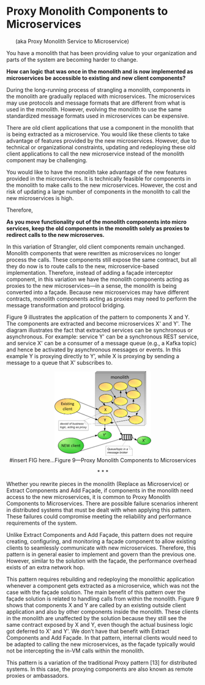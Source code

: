 # Proxy Monolith Components to Microservices 
&nbsp;&nbsp;&nbsp;&nbsp;&nbsp;&nbsp;(aka Proxy Monolith Service to Microservice)

You have a monolith that has been providing value to your organization and parts of the system are becoming harder to change.

**How can logic that was once in the monolith and is now implemented as microservices be accessible to existing and new client components?**

During the long-running process of strangling a monolith, components in the monolith are gradually replaced with microservices. The microservices may use protocols and message formats that are different from what is used in the monolith. However, evolving the monolith to use the same standardized message formats used in microservices can be expensive.

There are old client applications that use a component in the monolith that is being extracted as a microservice. You would like these clients to take advantage of features provided by the new microservices. However, due to technical or organizational constraints, updating and redeploying these old client applications to call the new microservice instead of the monolith component may be challenging. 

You would like to have the monolith take advantage of the new features provided in the microservices. It is technically feasible for components in the monolith to make calls to the new microservices. However, the cost and risk of updating a large number of components in the monolith to call the new microservices is high.

Therefore,

**As you move functionality out of the monolith components into micro services, keep the old components in the monolith solely as proxies to redirect calls to the new microserves.**

In this variation of Strangler, old client components remain unchanged. Monolith components that were rewritten as microservices no longer process the calls. These components still expose the same contract, but all they do now is to route calls to the new, microservice-based implementation. Therefore, instead of adding a façade interceptor component, in this variation we have the monolith components acting as proxies to the new microservices—in a sense, the monolith is being converted into a façade. Because new microservices may have different contracts, monolith components acting as proxies may need to perform the message transformation and protocol bridging. 

Figure 9 illustrates the application of the pattern to components X and Y. The components are extracted and become microservices X' and Y'. The diagram illustrates the fact that extracted services can be synchronous or asynchronous. For example: service Y' can be a synchronous REST service, and service X' can be a consumer of a message queue (e.g., a Kafka topic) and hence be activated by asynchronous messages or events. In this example Y is proxying directly to Y’, while X is proxying by sending a message to a queue that X’ subscribes to.

<p align="center"><img src="../assets/ProxyMonolithComponentsToMicroservices.png" width="50%";/><br>
#insert FIG here...Figure 9—Proxy Monolith Components to Microservices</p>

 <p align="center">* * *</p>
 
Whether you rewrite pieces in the monolith (Replace as Microservice) or Extract Components and Add Façade, if components in the monolith need access to the new microservices, it is common to Proxy Monolith Components to Microservices. There are possible failure scenarios inherent in distributed systems that must be dealt with when applying this pattern. These failures could compromise meeting the reliability and performance requirements of the system.

Unlike Extract Components and Add Façade, this pattern does not require creating, configuring, and monitoring a façade component to allow existing clients to seamlessly communicate with new microservices. Therefore, this pattern is in general easier to implement and govern than the previous one. However, similar to the solution with the façade, the performance overhead exists of an extra network hop. 

This pattern requires rebuilding and redeploying the monolithic application whenever a component gets extracted as a microservice, which was not the case with the façade solution. The main benefit of this pattern over the façade solution is related to handling calls from within the monolith. Figure 9 shows that components X and Y are called by an existing outside client application and also by other components inside the monolith. These clients in the monolith are unaffected by the solution because they still see the same contract exposed by X and Y, even though the actual business logic got deferred to X' and Y'. We don’t have that benefit with Extract Components and Add Façade. In that pattern, internal clients would need to be adapted to calling the new microservices, as the façade typically would not be intercepting the in-VM calls within the monolith. 

This pattern is a variation of the traditional Proxy pattern [13] for distributed systems. In this case, the proxying components are also known as remote proxies or ambassadors.
